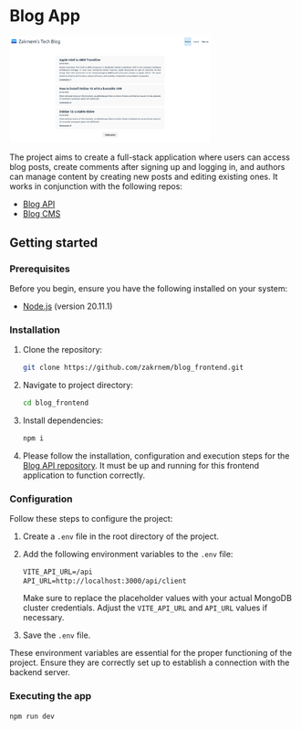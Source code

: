 # Blog App

<img src="./public/homepage.png" alt="homepage" width="70%">


The project aims to create a full-stack application where users can access blog posts, create comments after signing up and logging in, and authors can manage content by creating new posts and editing existing ones. It works in conjunction with the following repos:

- [Blog API](https://github.com/zakrnem/blogapi/)
- [Blog CMS](https://github.com/zakrnem/blog_cms/)

## Getting started

### Prerequisites

Before you begin, ensure you have the following installed on your system:

- [Node.js](https://nodejs.org/) (version 20.11.1)

### Installation

1. Clone the repository:

    ```bash
    git clone https://github.com/zakrnem/blog_frontend.git
    ```

2. Navigate to project directory:

    ```bash
    cd blog_frontend
    ```

3. Install dependencies:

    ```bash
    npm i
    ```

4. Please follow the installation, configuration and execution steps for the [Blog API repository](https://github.com/zakrnem/blogapi/). It must be up and running for this frontend application to function correctly.

### Configuration

Follow these steps to configure the project:

1. Create a `.env` file in the root directory of the project.

2. Add the following environment variables to the `.env` file:

    ```plaintext
    VITE_API_URL=/api
    API_URL=http://localhost:3000/api/client
    ```

    Make sure to replace the placeholder values with your actual MongoDB cluster credentials. Adjust the `VITE_API_URL` and `API_URL` values if necessary.

3. Save the `.env` file.

These environment variables are essential for the proper functioning of the project. Ensure they are correctly set up to establish a connection with the backend server.

### Executing the app

```bash
npm run dev
```